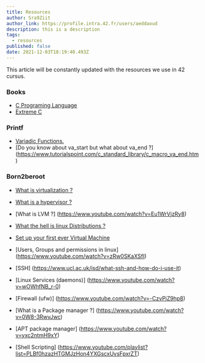 ```yaml
---
title: Resources
author: Sra9Ziit
author_link: https://profile.intra.42.fr/users/aeddaoud
description: this is a description
tags:
  - resources
published: false
date: 2021-12-03T18:19:40.493Z
---
```

This article will be constantly updated with the resources we use in 42 cursus.

### Books
- [C Programing Language](https://www.amazon.com/Programming-Language-2nd-Brian-Kernighan/dp/0131103628)
-  [Extreme C](https://www.amazon.com/Extreme-Taking-Concurrency-advanced-capabilities-ebook/dp/B07XYX6FQL)

### Printf
- [Variadic Functions.](https://www.geeksforgeeks.org/variadic-functions-in-c/)
- [Do you know about va_start but what about va_end ?] (https://www.tutorialspoint.com/c_standard_library/c_macro_va_end.htm)

### Born2beroot
- [What is virtualization ?](https://www.redhat.com/en/topics/virtualization/what-is-virtualization)

- [What is a hypervisor ?](https://www.vmware.com/topics/glossary/content/hypervisor)

- [What is LVM ?] (https://www.youtube.com/watch?v=Eu1WrVjzRy8) 

- [What the hell is linux Distributions ?](https://www.youtube.com/watch?v=6gqLWTSz6ck)

- [Set up your first ever Virtual Machine](https://www.youtube.com/watch?v=wX75Z-4MEoM)

- [Users, Groups and permissions in linux] (https://www.youtube.com/watch?v=zRw0SKaXSfI)

- [SSH] (https://www.ucl.ac.uk/isd/what-ssh-and-how-do-i-use-it)

- [Linux Services (daemons)] (https://www.youtube.com/watch?v=wOWhfNB_r-0)

- [Firewall (ufw)] (https://www.youtube.com/watch?v=-CzvPjZ9hp8)

- [What is a Package manager ?] (https://www.youtube.com/watch?v=0W8-3RwvJwc)

- [APT package manager] (https://www.youtube.com/watch?v=yxc2ntmH9xY)

- [Shell Scripting] (https://www.youtube.com/playlist?list=PLBf0hzazHTGMJzHon4YXGscxUvsFpxrZT)